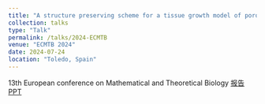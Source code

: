 ```yaml
---
title: "A structure preserving scheme for a tissue growth model of porous medium type"
collection: talks
type: "Talk"
permalink: /talks/2024-ECMTB
venue: "ECMTB 2024"
date: 2024-07-24
location: "Toledo, Spain"
---
```

13th European conference on Mathematical
and Theoretical Biology
[报告PPT](http://xinran-ruan.github.io/files/2024-PPT-ECMTB.pdf)